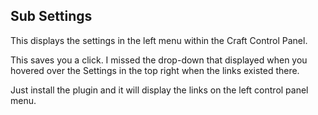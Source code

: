 Sub Settings
------------------

This displays the settings in the left menu within the Craft Control Panel.

This saves you a click. I missed the drop-down that displayed when you hovered over
the Settings in the top right when the links existed there.

Just install the plugin and it will display the links on the left control panel menu.